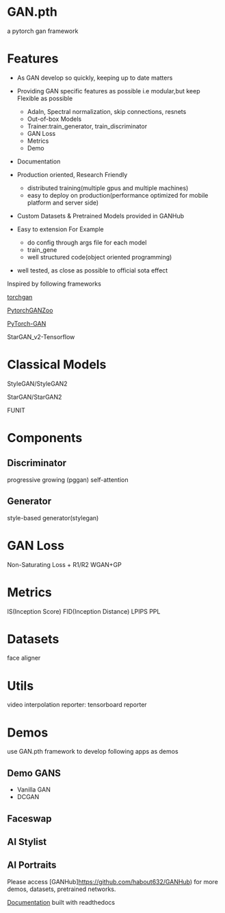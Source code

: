 # GAN.pth
a pytorch gan framework


# Features
* As GAN develop so quickly, keeping up to date matters
* Providing GAN specific features as possible i.e modular,but keep Flexible as possible
  - AdaIn, Spectral normalization, skip connections, resnets
  - Out-of-box Models
  - Trainer:train_generator, train_discriminator
  - GAN Loss
  - Metrics
  - Demo
  
* Documentation
* Production oriented, Research Friendly
  - distributed training(multiple gpus and multiple machines)
  - easy to deploy on production(performance optimized for mobile platform and server side)
* Custom Datasets & Pretrained Models provided in GANHub
* Easy to extension For Example 
  - do config through args file for each model
  - train_gene
  - well structured code(object oriented programming)
* well tested, as close as possible to official sota effect

Inspired by following frameworks

[torchgan](https://torchgan.readthedocs.io/en/latest/)

[PytorchGANZoo](https://github.com/facebookresearch/pytorch_GAN_zoo)

[PyTorch-GAN](https://github.com/eriklindernoren/PyTorch-GAN)

StarGAN_v2-Tensorflow

# Classical Models
StyleGAN/StyleGAN2

StarGAN/StarGAN2

FUNIT

# Components

## Discriminator
progressive growing (pggan)
self-attention


## Generator
style-based generator(stylegan)



# GAN Loss
Non-Saturating Loss + R1/R2
WGAN+GP


# Metrics 
IS(Inception Score)
FID(Inception Distance)
LPIPS
PPL

# Datasets
face aligner


# Utils
video interpolation
reporter: tensorboard reporter



# Demos
use GAN.pth framework to develop following apps as demos


## Demo GANS
* Vanilla GAN
* DCGAN

## Faceswap

## AI Stylist


## AI Portraits

Please access [GANHub]https://github.com/habout632/GANHub) for more demos, datasets, pretrained networks.


[Documentation](https://ganpth.readthedocs.io/en/latest/)
built with readthedocs
